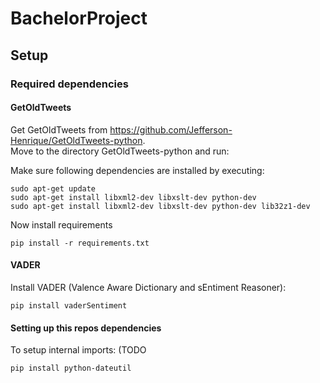 # BachelorProject

## Setup
### Required dependencies
#### GetOldTweets
Get GetOldTweets from https://github.com/Jefferson-Henrique/GetOldTweets-python.  
Move to the directory GetOldTweets-python and run:  

Make sure following dependencies are installed by executing:
```
sudo apt-get update
sudo apt-get install libxml2-dev libxslt-dev python-dev
sudo apt-get install libxml2-dev libxslt-dev python-dev lib32z1-dev
```

Now install requirements

```
pip install -r requirements.txt
```

#### VADER
Install VADER (Valence Aware Dictionary and sEntiment Reasoner):  

```
pip install vaderSentiment
```

#### Setting up this repos dependencies
To setup internal imports: (TODO

```
pip install python-dateutil
```


